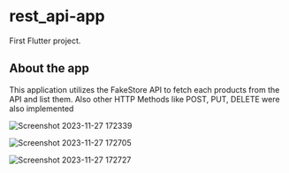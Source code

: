 # rest_api-app

First Flutter project.

## About the app

This application utilizes the FakeStore API to fetch each products from the API and list them. Also other HTTP Methods like POST, PUT, DELETE were also implemented

![Screenshot 2023-11-27 172339](https://github.com/Muhammed-IrfanAC/rest-api-app/assets/144414140/29448bcf-10a7-49a3-8e6d-3eb05b375585)

![Screenshot 2023-11-27 172705](https://github.com/Muhammed-IrfanAC/rest-api-app/assets/144414140/2348247a-43d2-4d9f-9c91-6f4c7472317d)

![Screenshot 2023-11-27 172727](https://github.com/Muhammed-IrfanAC/rest-api-app/assets/144414140/336996f7-c6ab-4ed3-8670-449d3e6d0c4e)
